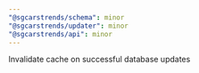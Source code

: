 ```yaml
---
"@sgcarstrends/schema": minor
"@sgcarstrends/updater": minor
"@sgcarstrends/api": minor
---
```


Invalidate cache on successful database updates
